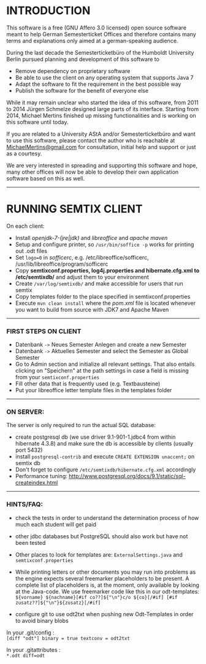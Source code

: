 
INTRODUCTION
=========

This software is a free (GNU Affero 3.0 licensed) open source software meant to help German Semesterticket Offices and 
therefore contains many terms and explanations only aimed at a german-speaking audience.

During the last decade the Semesterticketbüro of the Humboldt University Berlin pursued planning and development of this software to 
 * Remove dependency on proprietary software
 * Be able to use the client on any operating system that supports Java 7
 * Adapt the software to fit the requirement in the best possible way
 * Publish the software for the benefit of everyone else

While it may remain unclear who started the idea of this software, from 2011 to 2014 Jürgen Schmelze designed large parts
of its interface. Starting from 2014, Michael Mertins finished up missing functionalities and is working on this software
until today.

If you are related to a University AStA and/or Semesterticketbüro and want to use this software, please contact the
author who is reachable at MichaelMertins@gmail.com for consultation, initial help and support or just as a courtesy.

We are very interested in spreading and supporting this software and hope, many other offices will now be able to develop their
own application software based on this as well.

---



RUNNING SEMTIX CLIENT
======================
On each client:
- Install _openjdk-7-(jre|jdk)_ and _libreoffice_ and _apache maven_
- Setup and configure printer, so `/usr/bin/soffice -p` works for printing out .odt files
- Set `logo=0` in _sofficerc_, e.g. /etc/libreoffice/sofficerc, /usr/lib/libreoffice/program/sofficerc
- Copy **semtixconf.properties, log4j.properties and hibernate.cfg.xml to /etc/semtixdb/** and adjust them to your environment
- Create `/var/log/semtixdb/` and make accessible for users that run semtix
- Copy templates folder to the place specified in semtixconf.properties
- Execute `mvn clean install` where the _pom.xml_ file is located whenever you want to build from source with JDK7 and Apache Maven

---

### FIRST STEPS ON CLIENT
- Datenbank `->` Neues Semester Anlegen and create a new Semester
- Datenbank `->` Aktuelles Semester and select the Semester as Global Semester
- Go to Admin section and initialize all relevant settings. That also entails clicking on "Speichern" at the path settings in case a field is missing from your `semtixconf.properties`
- Fill other data that is frequently used (e.g. Textbausteine)
- Put your libreoffice letter template files in the templates folder

--- 

### ON SERVER:
The server is only required to run the actual SQL database:
- create postgresql db (we use driver 9.1-901-1.jdbc4 from within hibernate 4.3.8)
  and make sure the db is accessible by clients (usually port 5432)
- install `postgresql-contrib` and execute `CREATE EXTENSION unaccent;` on semtix db
- Don't forget to configure `/etc/semtixdb/hibernate.cfg.xml` accordingly
- Performance tuning: http://www.postgresql.org/docs/9.1/static/sql-createindex.html

---

### HINTS/FAQ:
- check the tests in order to understand the determination process of how much each student will get paid
- other jdbc databases but PostgreSQL should also work but have not been tested
- Other places to look for templates are: `ExternalSettings.java` and `semtixconf.properties` 
- While printing letters or other documents you may run into problems as the engine expects several freemarker placeholders to be present. A complete list of placeholders is, at the moment, only available by looking at the Java-code. We use freemarker code like this in our odt-templates:     
      ``
      ${vorname} ${nachname}[#if co??]${"\n"}c/o ${co}[/#if]
      [#if zusatz??]${"\n"}${zusatz}[/#if] 
      ``  

- configure git to use odt2txt when pushing new Odt-Templates in order to avoid binary blobs  

In your .git/config :    
``
[diff "odt"]
        binary = true
        textconv = odt2txt
``

In your .gitattributes :   
`*.odt diff=odt`

